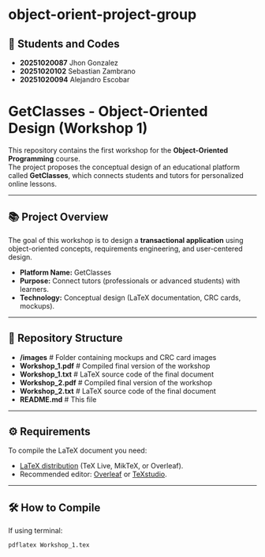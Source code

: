 # object-orient-project-group
## 👥 Students and Codes
- **20251020087** Jhon Gonzalez  
- **20251020102** Sebastian Zambrano  
- **20251020094** Alejandro Escobar 

 # GetClasses - Object-Oriented Design (Workshop 1)

This repository contains the first workshop for the **Object-Oriented Programming** course.  
The project proposes the conceptual design of an educational platform called **GetClasses**, which connects students and tutors for personalized online lessons.

---

## 📚 Project Overview

The goal of this workshop is to design a **transactional application** using object-oriented concepts, requirements engineering, and user-centered design.

- **Platform Name:** GetClasses  
- **Purpose:** Connect tutors (professionals or advanced students) with learners.  
- **Technology:** Conceptual design (LaTeX documentation, CRC cards, mockups).  

---

## 📂 Repository Structure
- **/images** # Folder containing mockups and CRC card images
- **Workshop_1.pdf** # Compiled final version of the workshop
- **Workshop_1.txt** # LaTeX source code of the final document
- **Workshop_2.pdf** # Compiled final version of the workshop
- **Workshop_2.txt** # LaTeX source code of the final document
- **README.md** # This file


---

## ⚙️ Requirements

To compile the LaTeX document you need:

- [LaTeX distribution](https://www.latex-project.org/get/) (TeX Live, MikTeX, or Overleaf).  
- Recommended editor: [Overleaf](https://overleaf.com) or [TeXstudio](https://www.texstudio.org/).  

---

## 🛠️ How to Compile

If using terminal:

```bash
pdflatex Workshop_1.tex

